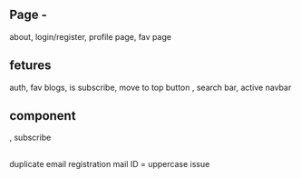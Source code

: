 ## Page -
about, login/register, profile page, fav page

## fetures 
auth, fav blogs, is subscribe, move to top button , search bar, active navbar

## component
, subscribe

##
duplicate email registration
mail ID = uppercase issue